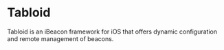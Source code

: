 # Tabloid
Tabloid is an iBeacon framework for iOS that offers dynamic configuration and remote management of beacons.
